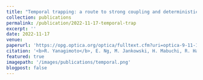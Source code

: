```yaml
---
title: "Temporal trapping: a route to strong coupling and deterministic optical quantum computation"
collection: publications
permalink: /publication/2022-11-17-temporal-trap
excerpt: ''
date: 2022-11-17
venue: 
paperurl: 'https://opg.optica.org/optica/fulltext.cfm?uri=optica-9-11-1289&id=521759'
citation: '<b>R. Yanagimoto</b>, E. Ng, M. Jankowski, H. Mabuchi, R. Hamerly, Optica <b>9</b>, 1289 (2022).'
featured: true
imagepath: '/images/publications/temporal.png'
blogpost: false
---
```

